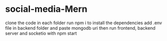 # social-media-Mern
clone the code 
in each folder run npm i to install the dependencies 
add .env file in backend folder and paste mongodb uri 
then run frontend, backend server and socketio with npm start 
